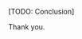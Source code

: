 <section>

[TODO: Conclusion]

</section>
<section>

<div class="hl-block pretty-big-text">
Thank you.
</div>

</section>
